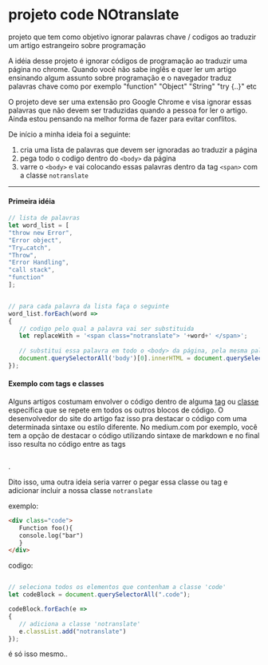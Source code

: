 # projeto code NOtranslate
projeto que tem como objetivo ignorar palavras chave / codigos ao traduzir um artigo estrangeiro sobre programação

A idéia desse projeto é ignorar códigos de programação ao traduzir uma página no chrome.
Quando você não sabe inglês e quer ler um artigo ensinando algum assunto sobre programação e o navegador traduz palavras chave como por exemplo "function" "Object" "String" "try {..}" etc

O projeto deve ser uma extensão pro Google Chrome e visa ignorar essas palavras que não devem ser traduzidas quando a pessoa for ler o artigo. Ainda estou pensando na melhor forma de fazer para evitar conflitos.

De início a minha ideia foi a seguinte:

1. cria uma lista de palavras que devem ser ignoradas ao traduzir a página
2. pega todo o codigo dentro do ```<body>``` da página
3. varre o ```<body>``` e vai colocando essas palavras dentro da tag ```<span>``` com a classe ```notranslate```

---


#### Primeira idéia

```javascript
// lista de palavras
let word_list = [
"throw new Error",
"Error object",
"Try…catch",
"Throw",
"Error Handling",
"call stack",
"function"
];


// para cada palavra da lista faça o seguinte
word_list.forEach(word =>
{
   // codigo pelo qual a palavra vai ser substituida
   let replaceWith = '<span class="notranslate"> '+word+' </span>';
   
   // substitui essa palavra em todo o <body> da página, pela mesma palavra só que dessa vez envolvida pela tag <span>
   document.querySelectorAll('body')[0].innerHTML = document.querySelectorAll('body')[0].innerHTML.split(word).join(replaceWith);
});

```


#### Exemplo com tags e classes

Alguns artigos costumam envolver o código dentro de alguma [tag](https://www.w3schools.com/tags/default.asp) ou [classe](https://www.w3schools.com/html/html_classes.asp) específica que se repete em todos os outros blocos de código. O desenvolvedor do site do artigo faz isso pra destacar o código com uma determinada sintaxe ou estilo diferente. No medium.com por exemplo, você tem a opção de destacar o código utilizando sintaxe de markdown e no final isso resulta no código entre as tags <pre></pre>.

Dito isso, uma outra ideia seria varrer o <body> pegar essa classe ou tag e adicionar incluir a nossa classe  ```notranslate```

exemplo:

```html
<div class="code">
   Function foo(){
   console.log("bar")
   }
</div>
```


codigo:
```javascript

// seleciona todos os elementos que contenham a classe 'code'
let codeBlock = document.querySelectorAll(".code");

codeBlock.forEach(e =>
{
   // adiciona a classe 'notranslate'
   e.classList.add("notranslate")
});
```


é só isso mesmo..
